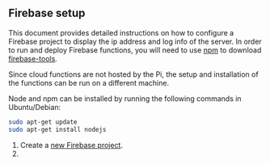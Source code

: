 ## Firebase setup
This document provides detailed instructions on how to configure a Firebase project to display the ip address and log info of the server. In order to run and deploy Firebase functions, you will need to use [npm](https://www.npmjs.com/get-npm) to download [firebase-tools](https://github.com/firebase/firebase-tools).

Since cloud functions are not hosted by the Pi, the setup and installation of the functions can be run on a different machine.

Node and npm can be installed by running the following commands in Ubuntu/Debian:
```bash
sudo apt-get update
sudo apt-get install nodejs
```

1. Create a [new Firebase project](https://console.firebase.google.com/).
2. 
